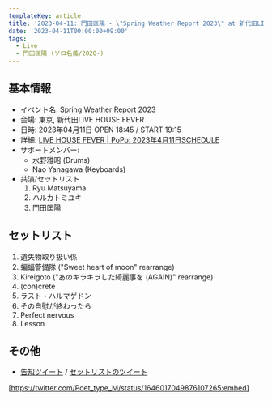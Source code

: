 ```yaml
---
templateKey: article
title: '2023-04-11: 門田匡陽 - \"Spring Weather Report 2023\" at 新代田LIVE HOUSE FEVER'
date: '2023-04-11T00:00:00+09:00'
tags:
  - Live
  - 門田匡陽 (ソロ名義/2020-)
---
```

## 基本情報

* イベント名: Spring Weather Report 2023
* 会場: 東京, 新代田LIVE HOUSE FEVER
* 日時: 2023年04月11日 OPEN 18:45 / START 19:15
* 詳細: [LIVE HOUSE FEVER | PoPo: 2023年4月11日SCHEDULE](https://www.fever-popo.com/schedule/2023/04/11/)
* サポートメンバー:
  - 水野雅昭 (Drums)
  - Nao Yanagawa (Keyboards)
* 共演/セットリスト
  1. Ryu Matsuyama
  2. ハルカトミユキ
  3. 門田匡陽

## セットリスト

1. 遺失物取り扱い係
1. 蝙蝠警備隊 ("Sweet heart of moon" rearrange)
1. Kireigoto ("あのキラキラした綺麗事を (AGAIN)" rearrange)
1. (con)crete
1. ラスト・ハルマゲドン
1. その自慰が終わったら
1. Perfect nervous
1. Lesson

## その他

* [告知ツイート](https://twitter.com/Poet_type_M/status/1635975472692760577) / [セットリストのツイート](https://twitter.com/Poet_type_M/status/1645780211999608835)

[https://twitter.com/Poet_type_M/status/1646017049876107265:embed]


